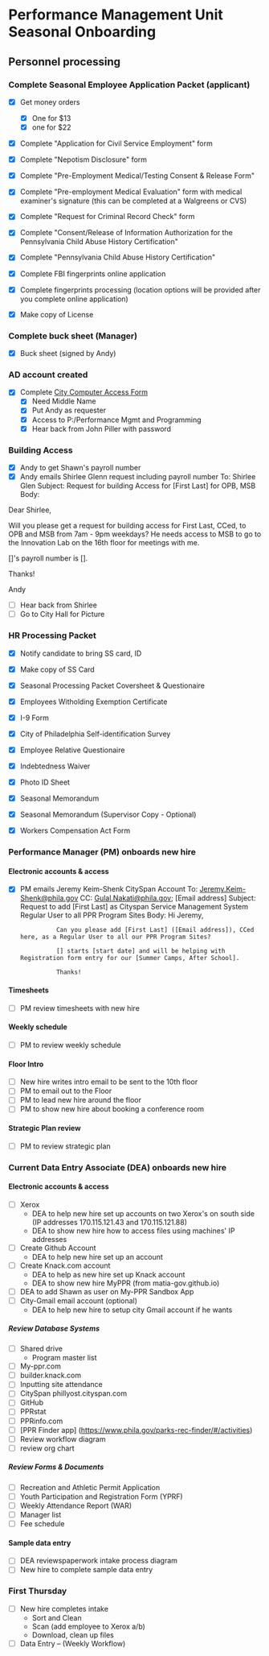 # Performance Management Unit Seasonal Onboarding

## Personnel processing

###  Complete Seasonal Employee Application Packet (applicant)
- [X] Get money orders 
	- [X] One for $13
	- [X] one for $22
- [X] Complete "Application for Civil Service Employment" form
- [X] Complete "Nepotism Disclosure" form
- [X] Complete "Pre-Employment Medical/Testing Consent & Release Form"
- [X] Complete "Pre-employment Medical Evaluation" form with medical examiner's signature (this can be completed at a Walgreens or CVS)
- [X] Complete "Request for Criminal Record Check" form
- [X] Complete "Consent/Release of Information Authorization for the Pennsylvania Child Abuse History Certification"
- [X] Complete "Pennsylvania Child Abuse History Certification"
- [X] Complete FBI fingerprints online application
- [X] Complete fingerprints processing (location options will be provided after you complete online application)
- [X] Make copy of License


### Complete buck sheet (Manager)
- [x] Buck sheet (signed by Andy)

### AD account created
- [X] Complete [City Computer Access Form](https://events.membersolutions.com/event_register.asp?content_id=45002)
    - [X] Need Middle Name
    - [X] Put Andy as requester
    - [X] Access to P:/Performance Mgmt and Programming
    - [x] Hear back from John Piller with password

### Building Access
- [x] Andy to get Shawn's payroll number
- [x] Andy emails Shirlee Glenn request including payroll number
	To: Shirlee Glen
	Subject: Request for building Access for [First Last] for OPB, MSB
	Body:  

Dear Shirlee,

Will you please get a request for building access for First Last, CCed,  to OPB and MSB from 7am - 9pm weekdays? He needs access to MSB to go to the Innovation Lab on the 16th floor for meetings with me.

[]'s payroll number is [].

Thanks!

Andy

- [ ] Hear back from Shirlee
- [ ] Go to City Hall for Picture

### HR Processing Packet
- [x] Notify candidate to bring SS card, ID
- [x] Make copy of SS Card
- [x] Seasonal Processing Packet Coversheet & Questionaire
- [x] Employees Witholding Exemption Certificate
- [x] I-9 Form
- [x] City of Philadelphia Self-identification Survey
- [x] Employee Relative Questionaire
- [x] Indebtedness Waiver
- [x] Photo ID Sheet
- [x] Seasonal Memorandum
- [x] Seasonal Memorandum (Supervisor Copy - Optional)
- [x] Workers Compensation Act Form


### Performance Manager (PM) onboards new hire
#### Electronic accounts & access
- [x] PM emails Jeremy Keim-Shenk CitySpan Account
	To: Jeremy.Keim-Shenk@phila.gov
	CC: Gulal.Nakati@phila.gov; [Email address]
	Subject: Request to add [First Last] as Cityspan Service Management System Regular User to all PPR  Program Sites
	Body:
	Hi Jeremy,

                Can you please add [First Last] ([Email address]), CCed here, as a Regular User to all our PPR Program Sites? 
                
                [] starts [start date] and will be helping with Registration form entry for our [Summer Camps, After School].

                Thanks!

#### Timesheets 
- [ ] PM review timesheets with new hire
#### Weekly schedule
- [ ] PM to review weekly schedule
#### Floor Intro
- [ ] New hire writes intro email to be sent to the 10th floor
- [ ] PM to email out to the Floor
- [ ] PM to lead new hire around the floor
- [ ] PM to show new hire about booking a conference room
#### Strategic Plan review
- [ ] PM to review strategic plan

###  Current Data Entry Associate (DEA) onboards new hire
#### Electronic accounts & access
- [ ] Xerox
	* DEA to help new hire set up accounts on two Xerox's on south side (IP addresses 170.115.121.43 and 170.115.121.88)
	* DEA to show new hire how to access files using machines' IP addresses
- [ ] Create Github Account
	* DEA to help new hire set up an account
- [ ] Create Knack.com account
	* DEA to help as new hire set up Knack account
	* DEA to show new hire MyPPR (from matia-gov.github.io)
- [ ] DEA to add Shawn as user on My-PPR Sandbox App
- [ ] City-Gmail email account (optional)
	* DEA to help new hire to setup city Gmail account if he wants

##### Review Database Systems
- [ ] Shared drive
	* Program master list
- [ ] My-ppr.com
- [ ] builder.knack.com
- [ ] Inputting site attendance
- [ ] CitySpan phillyost.cityspan.com
- [ ] GitHub
- [ ] PPRstat
- [ ] PPRinfo.com
- [ ] [PPR Finder app] (https://www.phila.gov/parks-rec-finder/#/activities)
- [ ] Review workflow diagram
- [ ] review org chart

##### Review Forms & Documents
- [ ] Recreation and Athletic Permit Application
- [ ] Youth Participation and Registration Form (YPRF)
- [ ] Weekly Attendance Report (WAR)
- [ ] Manager list
- [ ] Fee schedule 

#### Sample data entry
- [ ] DEA reviewspaperwork intake process diagram
- [ ] New hire to complete sample data entry

### First Thursday
- [ ] New hire completes intake 
    - Sort and Clean
    - Scan (add employee to Xerox a/b)
    - Download, clean up files
- [ ] Data Entry – (Weekly Workflow)
